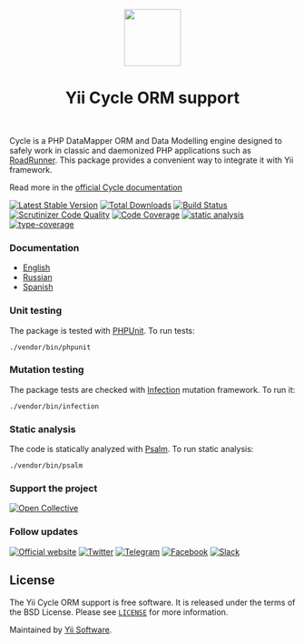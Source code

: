 <p align="center">
    <a href="https://github.com/yiisoft" target="_blank">
        <img src="https://yiisoft.github.io/docs/images/yii_logo.svg" height="100px">
    </a>
    <h1 align="center">Yii Cycle ORM support</h1>
    <br>
</p>

Cycle is a PHP DataMapper ORM and Data Modelling engine designed to safely work
in classic and daemonized PHP applications such as [RoadRunner](https://github.com/spiral/roadrunner).
This package provides a convenient way to integrate it with Yii framework.

Read more in the [official Cycle documentation](https://github.com/cycle/docs)

[![Latest Stable Version](https://poser.pugx.org/yiisoft/yii-cycle/v/stable.png)](https://packagist.org/packages/yiisoft/yii-cycle)
[![Total Downloads](https://poser.pugx.org/yiisoft/yii-cycle/downloads.png)](https://packagist.org/packages/yiisoft/yii-cycle)
[![Build Status](https://github.com/yiisoft/yii-cycle/workflows/build/badge.svg)](https://github.com/yiisoft/yii-cycle/actions?query=workflow%3Abuild)
[![Scrutinizer Code Quality](https://scrutinizer-ci.com/g/yiisoft/yii-cycle/badges/quality-score.png?b=master)](https://scrutinizer-ci.com/g/yiisoft/yii-cycle/?branch=master)
[![Code Coverage](https://scrutinizer-ci.com/g/yiisoft/yii-cycle/badges/coverage.png?b=master)](https://scrutinizer-ci.com/g/yiisoft/yii-cycle/?branch=master)
[![static analysis](https://github.com/yiisoft/yii-cycle/workflows/static%20analysis/badge.svg)](https://github.com/yiisoft/yii-cycle/actions?query=workflow%3A%22static+analysis%22)
[![type-coverage](https://shepherd.dev/github/yiisoft/yii-cycle/coverage.svg)](https://shepherd.dev/github/yiisoft/yii-cycle)

### Documentation

- [English](docs/en/README.md)
- [Russian](docs/ru/README.md)
- [Spanish](docs/es/README.md)

### Unit testing

The package is tested with [PHPUnit](https://phpunit.de/). To run tests:

```shell
./vendor/bin/phpunit
```

### Mutation testing

The package tests are checked with [Infection](https://infection.github.io/) mutation framework. To run it:

```shell
./vendor/bin/infection
```

### Static analysis

The code is statically analyzed with [Psalm](https://psalm.dev/). To run static analysis:

```shell
./vendor/bin/psalm
```

### Support the project

[![Open Collective](https://img.shields.io/badge/Open%20Collective-sponsor-7eadf1?logo=open%20collective&logoColor=7eadf1&labelColor=555555)](https://opencollective.com/yiisoft)

### Follow updates

[![Official website](https://img.shields.io/badge/Powered_by-Yii_Framework-green.svg?style=flat)](https://www.yiiframework.com/)
[![Twitter](https://img.shields.io/badge/twitter-follow-1DA1F2?logo=twitter&logoColor=1DA1F2&labelColor=555555?style=flat)](https://twitter.com/yiiframework)
[![Telegram](https://img.shields.io/badge/telegram-join-1DA1F2?style=flat&logo=telegram)](https://t.me/yii3en)
[![Facebook](https://img.shields.io/badge/facebook-join-1DA1F2?style=flat&logo=facebook&logoColor=ffffff)](https://www.facebook.com/groups/yiitalk)
[![Slack](https://img.shields.io/badge/slack-join-1DA1F2?style=flat&logo=slack)](https://yiiframework.com/go/slack)

## License

The Yii Cycle ORM support is free software. It is released under the terms of the BSD License.
Please see [`LICENSE`](./LICENSE.md) for more information.

Maintained by [Yii Software](https://www.yiiframework.com/).
